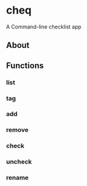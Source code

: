 # cheq

A Command-line checklist app

## About



## Functions

### list



### tag



### add



### remove



### check



### uncheck



### rename


